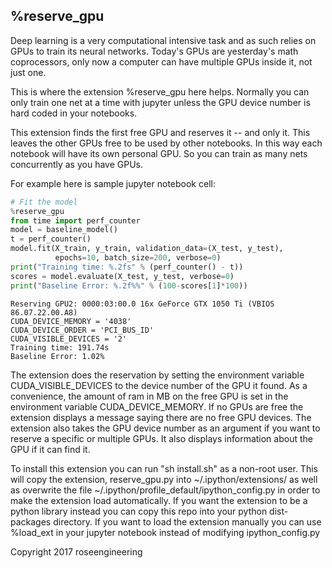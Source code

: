 ## %reserve\_gpu

Deep learning is a very computational intensive task and as such
relies on GPUs to train its neural networks.  Today's GPUs
are yesterday's math coprocessors, only now a computer can have
multiple GPUs inside it, not just one.

This is where the extension %reserve\_gpu here helps.
Normally you can only train one net at a time with jupyter
unless the GPU device number is hard coded in your notebooks.  

This extension finds the first free GPU and reserves it -- and only it.
This leaves the other GPUs free to be used by other notebooks.
In this way each notebook will have its own personal GPU.
So you can train as many nets concurrently as you have GPUs.

For example here is sample jupyter notebook cell:

```python
# Fit the model
%reserve_gpu
from time import perf_counter
model = baseline_model()
t = perf_counter()
model.fit(X_train, y_train, validation_data=(X_test, y_test), 
          epochs=10, batch_size=200, verbose=0)
print("Training time: %.2fs" % (perf_counter() - t))
scores = model.evaluate(X_test, y_test, verbose=0)
print("Baseline Error: %.2f%%" % (100-scores[1]*100))
```
```
Reserving GPU2: 0000:03:00.0 16x GeForce GTX 1050 Ti (VBIOS 86.07.22.00.A8)
CUDA_DEVICE_MEMORY = '4038'
CUDA_DEVICE_ORDER = 'PCI_BUS_ID'
CUDA_VISIBLE_DEVICES = '2'
Training time: 191.74s
Baseline Error: 1.02%
```

The extension does the reservation by setting the environment variable
CUDA\_VISIBLE\_DEVICES to the device number of the GPU it found.  As a convenience,
the amount of ram in MB on the free GPU is set in the environment variable CUDA\_DEVICE\_MEMORY.
If no GPUs are free the extension displays a message saying there are no free GPU devices.
The extension also takes the GPU device number as an argument if you want to reserve
a specific or multiple GPUs.  It also displays information about the GPU if it can find it.

To install this extension you can run "sh install.sh" as a non-root user.
This will copy the extension, reserve\_gpu.py into ~/.ipython/extensions/
as well as overwrite the file ~/.ipython/profile\_default/ipython\_config.py
in order to make the extension load automatically.  If you want the extension to be
a python library instead you can copy this repo into your python dist-packages
directory.  If you want to load the extension manually you can use %load\_ext in
your jupyter notebook instead of modifying ipython\_config.py

Copyright 2017 roseengineering

